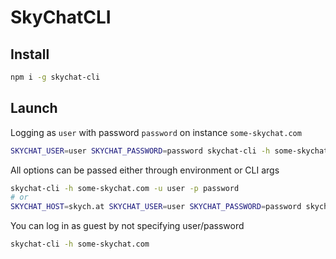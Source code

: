 # SkyChatCLI

## Install

```bash
npm i -g skychat-cli
```

## Launch

Logging as `user` with password `password` on instance `some-skychat.com`

```bash
SKYCHAT_USER=user SKYCHAT_PASSWORD=password skychat-cli -h some-skychat.com
```

All options can be passed either through environment or CLI args

```bash
skychat-cli -h some-skychat.com -u user -p password
# or
SKYCHAT_HOST=skych.at SKYCHAT_USER=user SKYCHAT_PASSWORD=password skychat-cli
```

You can log in as guest by not specifying user/password

```bash
skychat-cli -h some-skychat.com
```
